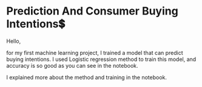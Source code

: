 # Prediction And Consumer Buying Intentions💲
Hello,

for my first machine learning project, I trained a model that can predict buying intentions. I used Logistic regression method to train this model, and accuracy is so good as you can see in the notebook.

I explained more about the method and training in the notebook.
